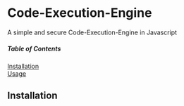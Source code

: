 # Code-Execution-Engine

A simple and secure Code-Execution-Engine in Javascript

##### Table of Contents

[Installation](#installation)  
[Usage](#usage)
<a name="installation"/>

## Installation
